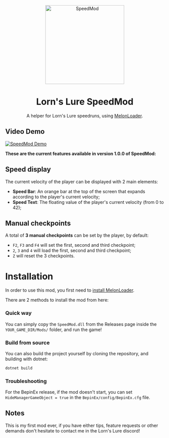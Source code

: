 <div align="center">
  <img src="https://github.com/user-attachments/assets/ac3598f0-f694-47f6-87c0-e4c47d73d452" alt="SpeedMod" width="250" />
  <h1>Lorn's Lure SpeedMod</h1>
  A helper for Lorn's Lure speedruns, using <a href="https://github.com/LavaGang/MelonLoader">MelonLoader</a>.
</div>

## Video Demo

[![SpeedMod Demo](https://img.youtube.com/vi/-zkYbQj1EGE/0.jpg)](https://www.youtube.com/watch?v=-zkYbQj1EGE "SpeedMod Demo")

**These are the current features available in version 1.0.0 of SpeedMod:**

## Speed display

The current velocity of the player can be displayed with 2 main elements:
- **Speed Bar**: An orange bar at the top of the screen that expands according to the player's current velocity;
- **Speed Text**: The floating value of the player's current velocity (from 0 to 42);

## Manual checkpoints

A total of **3 manual checkpoints** can be set by the player, by default:
- `F2`, `F3` and `F4` will set the first, second and third checkpoint;
- `2`, `3` and `4` will load the first, second and third checkpoint;
- `Z` will reset the 3 checkpoints.

# Installation

In order to use this mod, you first need to [install MelonLoader](https://github.com/LavaGang/MelonLoader.Installer/blob/master/README.md#how-to-install-re-install-or-update-melonloader).

There are 2 methods to install the mod from here:  

### Quick way

You can simply copy the `SpeedMod.dll` from the Releases page inside the `YOUR_GAME_DIR/Mods/` folder, and run the game!  

### Build from source
You can also build the project yourself by cloning the repository, and building with dotnet:  
```powershell
dotnet build
```

### Troubleshooting

For the BepinEx release, if the mod doesn't start, you can set `HideManagerGameObject = true` in the `BepinEx/config/BepinEx.cfg` file.

## Notes

This is my first mod ever, if you have either tips, feature requests or other demands don't hesitate to contact me
in the Lorn's Lure discord!  
